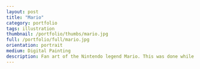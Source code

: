 ```yaml
---
layout: post
title: "Mario"
category: portfolio
tags: illustration
thumbnail: /portfolio/thumbs/mario.jpg
full: /portfolio/full/mario.jpg
orientation: portrait
medium: Digital Painting
description: Fan art of the Nintendo legend Mario. This was done while recovering from injuries sustained during an oceanic canoe trip on the Carolina coast. At least something good could come from it.
---
```

